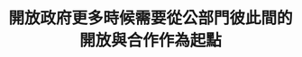 ---
id: "78"
lang: zh-tw
publish: "TRUE"
description: 「核電廠除役資訊公開」部會自提案
selected: "FALSE"
blog_selected: "FALSE"
thumbnail: https://cm.pdis.tw/images/post/78/1ucWWIgbXxB4n-6VZXdrsMenPzjfHpakl.jpg
title: 開放政府更多時候需要從公部門彼此間的開放與合作作為起點
introduction:
  content: 開放政府並不僅指涉由公部門單向地對民眾開放，本次的原能會自提案，就促成了跨部會之間的資料開放與合作。而核電相關資料的互通有無及串接，目的是要讓民眾能更便利地取得資料。在資料可近性提高的前提下，就可以持續滾動式地檢討或修正資料呈現的方式，供民眾運用和理解。
color: yellow
join:
  type: 部
layout: post
departments:
  - 原能會
tags:
  - 數位服務
  - 開放資料
embed:
  transcript:
    links:
      - https://sayit.pdis.nat.gov.tw/2020-08-14-%E9%96%8B%E6%94%BE%E6%94%BF%E5%BA%9C%E7%AC%AC78%E6%AC%A1%E5%8D%94%E4%BD%9C%E6%9C%83%E8%AD%B0-%E5%B7%A5%E4%BD%9C%E6%9C%83%E8%AD%B0
      - https://sayit.pdis.nat.gov.tw/2020-09-10-%E9%96%8B%E6%94%BE%E6%94%BF%E5%BA%9C%E7%AC%AC78%E6%AC%A1%E5%8D%94%E4%BD%9C%E6%9C%83%E8%AD%B0-%E7%AC%AC%E4%BA%8C%E6%AC%A1%E5%B7%A5%E4%BD%9C%E6%9C%83%E8%AD%B0
      - https://sayit.pdis.nat.gov.tw/2020-10-08-%E9%96%8B%E6%94%BE%E6%94%BF%E5%BA%9C%E7%AC%AC78%E6%AC%A1%E5%8D%94%E4%BD%9C%E6%9C%83%E8%AD%B0-%E7%AC%AC%E4%B8%89%E6%AC%A1%E5%B7%A5%E4%BD%9C%E6%9C%83%E8%AD%B0
      - https://sayit.pdis.nat.gov.tw/2020-10-20-%E9%96%8B%E6%94%BE%E6%94%BF%E5%BA%9C%E7%AC%AC78%E6%AC%A1%E5%8D%94%E4%BD%9C%E6%9C%83%E8%AD%B0-%E7%AC%AC%E5%9B%9B%E6%AC%A1%E5%B7%A5%E4%BD%9C%E6%9C%83%E8%AD%B0
---